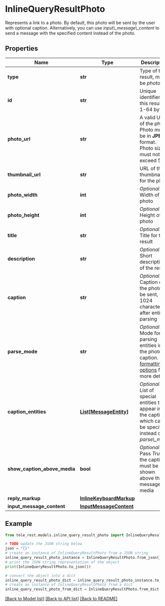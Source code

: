 # InlineQueryResultPhoto

Represents a link to a photo. By default, this photo will be sent by the user with optional caption. Alternatively, you can use *input\\_message\\_content* to send a message with the specified content instead of the photo.

## Properties

Name | Type | Description | Notes
------------ | ------------- | ------------- | -------------
**type** | **str** | Type of the result, must be *photo* | [default to 'photo']
**id** | **str** | Unique identifier for this result, 1-64 bytes | 
**photo_url** | **str** | A valid URL of the photo. Photo must be in **JPEG** format. Photo size must not exceed 5MB | 
**thumbnail_url** | **str** | URL of the thumbnail for the photo | 
**photo_width** | **int** | *Optional*. Width of the photo | [optional] 
**photo_height** | **int** | *Optional*. Height of the photo | [optional] 
**title** | **str** | *Optional*. Title for the result | [optional] 
**description** | **str** | *Optional*. Short description of the result | [optional] 
**caption** | **str** | *Optional*. Caption of the photo to be sent, 0-1024 characters after entities parsing | [optional] 
**parse_mode** | **str** | *Optional*. Mode for parsing entities in the photo caption. See [formatting options](https://core.telegram.org/bots/api/#formatting-options) for more details. | [optional] 
**caption_entities** | [**List[MessageEntity]**](MessageEntity.md) | *Optional*. List of special entities that appear in the caption, which can be specified instead of *parse\\_mode* | [optional] 
**show_caption_above_media** | **bool** | *Optional*. Pass *True*, if the caption must be shown above the message media | [optional] 
**reply_markup** | [**InlineKeyboardMarkup**](InlineKeyboardMarkup.md) |  | [optional] 
**input_message_content** | [**InputMessageContent**](InputMessageContent.md) |  | [optional] 

## Example

```python
from tele_rest.models.inline_query_result_photo import InlineQueryResultPhoto

# TODO update the JSON string below
json = "{}"
# create an instance of InlineQueryResultPhoto from a JSON string
inline_query_result_photo_instance = InlineQueryResultPhoto.from_json(json)
# print the JSON string representation of the object
print(InlineQueryResultPhoto.to_json())

# convert the object into a dict
inline_query_result_photo_dict = inline_query_result_photo_instance.to_dict()
# create an instance of InlineQueryResultPhoto from a dict
inline_query_result_photo_from_dict = InlineQueryResultPhoto.from_dict(inline_query_result_photo_dict)
```
[[Back to Model list]](../README.md#documentation-for-models) [[Back to API list]](../README.md#documentation-for-api-endpoints) [[Back to README]](../README.md)


